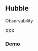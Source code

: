 ## Hubble

Observability [](https://docs.cilium.io/en/stable/gettingstarted/hubble/)

XXX

### Demo [<i class="fa fa-comment-code"></i>](https://github.com/nicholasdille/container-slides/blob/master/120_kubernetes/cilium/hubble.demo "hubble.demo")